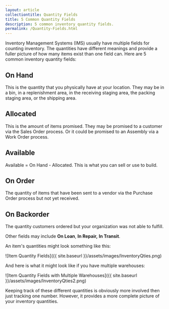 ```yaml
---
layout: article
collectiontitle: Quantity Fields
title: 5 Common Quantity Fields
description: 5 common inventory quantity fields.
permalink: /Quantity-Fields.html
---
```

Inventory Management Systems (IMS) usually have multiple fields for counting inventory.  The quantities have different meanings and provide a fuller picture of how many items exist than one field can.  Here are 5 common inventory quantity fields:

## On Hand

This is the quantity that you physically have at your location.  They may be in a bin, in a replenishment area, in the receiving staging area, the packing staging area, or the shipping area.

## Allocated

This is the amount of items promised.  They may be promised to a customer via the Sales Order process.  Or it could be promised to an Assembly via a Work Order process.

## Available

Available = On Hand - Allocated.  This is what you can sell or use to build.

## On Order

The quantity of items that have been sent to a vendor via the Purchase Order process but not yet received.

## On Backorder

The quantity customers ordered but your organization was not able to fulfill.

Other fields may include **On Loan**, **In Repair,** **In Transit**.

An item's quantities might look something like this:

![Item Quantity Fields]({{ site.baseurl }}/assets/images/InventoryQties.png)

And here is what it might look like if you have multiple warehouses:

![Item Quantity Fields with Multiple Warehouses]({{ site.baseurl }}/assets/images/InventoryQties2.png)

Keeping track of these different quantities is obviously more involved then just tracking one number.  However, it provides a more complete picture of your inventory quantities.